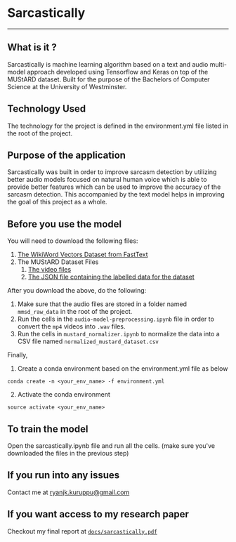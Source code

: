 # Sarcastically
___

## What is it ?
Sarcastically is machine learning algorithm based on a text and audio multi-model approach developed using Tensorflow and Keras on top of the MUStARD dataset. Built for the purpose of the Bachelors of Computer Science at the University of Westminster.

## Technology Used
The technology for the project is defined in the environment.yml file listed in the root of the project.

## Purpose of the application
Sarcastically was built in order to improve sarcasm detection by utilizing better audio models focused on natural human voice which is able to provide better features which can be used to improve the accuracy of the sarcasm detection. This accompanied by the text model helps in improving the goal of this project as a whole.

## Before you use the model
You will need to download the following files:
1. [The WikiWord Vectors Dataset from FastText](https://dl.fbaipublicfiles.com/fasttext/vectors-english/wiki-news-300d-1M.vec.zip)
2. The MUStARD Dataset Files
   1. [The video files](https://drive.google.com/file/d/1i9ixalVcXskA5_BkNnbR60sqJqvGyi6E/view?usp=sharing)
   2. [The JSON file containing the labelled data for the dataset](https://github.com/soujanyaporia/MUStARD/blob/master/data/sarcasm_data.json)

After you download the above, do the following:
1. Make sure that the audio files are stored in a folder named `mmsd_raw_data` in the root of the project.
2. Run the cells in the `audio-model-preprocessing.ipynb` file in order to convert the `mp4` videos into `.wav` files.
3. Run the cells in `mustard_normalizer.ipynb` to normalize the data into a CSV file named `normalized_mustard_dataset.csv`

Finally,
1. Create a conda environment based on the environment.yml file as below
```shell
conda create -n <your_env_name> -f environment.yml
```
2. Activate the conda environment
```shell
source activate <your_env_name>
```

## To train the model
Open the sarcastically.ipynb file and run all the cells. (make sure you've downloaded the files in the previous step)

## If you run into any issues
Contact me at ryanjk.kuruppu@gmail.com

## If you want access to my research paper
Checkout my final report at [`docs/sarcastically.pdf`](docs/final_report_2022.pdf)